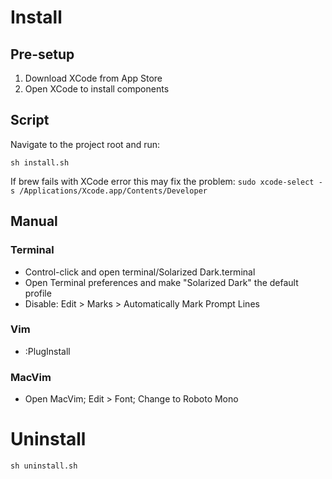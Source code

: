 # Install

## Pre-setup

1. Download XCode from App Store
2. Open XCode to install components

## Script

Navigate to the project root and run:

`sh install.sh`

If brew fails with XCode error this may fix the problem:
`sudo xcode-select -s /Applications/Xcode.app/Contents/Developer`

## Manual

### Terminal

- Control-click and open terminal/Solarized Dark.terminal
- Open Terminal preferences and make "Solarized Dark" the default profile
- Disable: Edit > Marks > Automatically Mark Prompt Lines

### Vim

- :PlugInstall

### MacVim

- Open MacVim; Edit > Font; Change to Roboto Mono

# Uninstall

`sh uninstall.sh`
